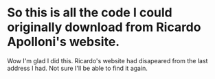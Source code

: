 # So this  is all the code I could originally download from Ricardo Apolloni's website. 

Wow I'm glad I did this. Ricardo's website had disapeared from the last address I had.  Not sure I'll be able to find it again.
